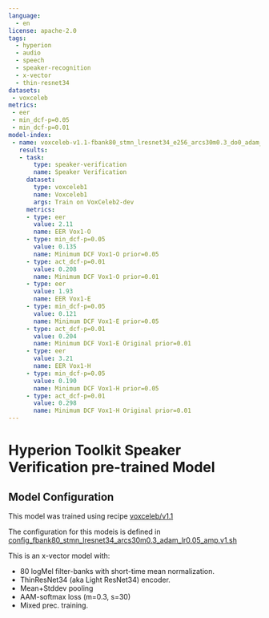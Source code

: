 ```yaml
---
language: 
  - en
license: apache-2.0
tags:
  - hyperion
  - audio
  - speech 
  - speaker-recognition
  - x-vector
  - thin-resnet34
datasets:
 - voxceleb 
metrics:
 - eer
 - min_dcf-p=0.05
 - min_dcf-p=0.01
model-index:
 - name: voxceleb-v1.1-fbank80_stmn_lresnet34_e256_arcs30m0.3_do0_adam_lr0.05_b512.v1
   results:
   - task:
       type: speaker-verification
       name: Speaker Verification
     dataset:
       type: voxceleb1
       name: Voxceleb1
       args: Train on VoxCeleb2-dev
     metrics:
     - type: eer
       value: 2.11
       name: EER Vox1-O
     - type: min_dcf-p=0.05
       value: 0.135
       name: Minimum DCF Vox1-O prior=0.05
     - type: act_dcf-p=0.01
       value: 0.208
       name: Minimum DCF Vox1-O prior=0.01
     - type: eer
       value: 1.93
       name: EER Vox1-E
     - type: min_dcf-p=0.05
       value: 0.121
       name: Minimum DCF Vox1-E prior=0.05
     - type: act_dcf-p=0.01
       value: 0.204
       name: Minimum DCF Vox1-E Original prior=0.01
     - type: eer
       value: 3.21
       name: EER Vox1-H
     - type: min_dcf-p=0.05
       value: 0.190
       name: Minimum DCF Vox1-H prior=0.05
     - type: act_dcf-p=0.01
       value: 0.298
       name: Minimum DCF Vox1-H Original prior=0.01
---
```

# Hyperion Toolkit Speaker Verification pre-trained Model

## Model Configuration
This model was trained using recipe [voxceleb/v1.1](https://github.com/hyperion-ml/hyperion/tree/master/egs/voxceleb/v1.1)

The configuration for this modeis is defined in
[config_fbank80_stmn_lresnet34_arcs30m0.3_adam_lr0.05_amp.v1.sh](https://github.com/hyperion-ml/hyperion/blob/master/egs/voxceleb/v1.1/global_conf/config_fbank80_stmn_lresnet34_arcs30m0.3_adam_lr0.05_amp.v1.sh)

This is an x-vector model with:
  - 80 logMel filter-banks with short-time mean normalization.
  - ThinResNet34 (aka Light ResNet34) encoder.
  - Mean+Stddev pooling
  - AAM-softmax loss (m=0.3, s=30)
  - Mixed prec. training.
